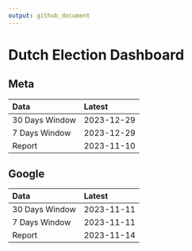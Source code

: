 ```yaml
---
output: github_document
---
```


# Dutch Election Dashboard



## Meta


|Data           |Latest     |
|:--------------|:----------|
|30 Days Window |2023-12-29 |
|7 Days Window  |2023-12-29 |
|Report         |2023-11-10 |

## Google


|Data           |Latest     |
|:--------------|:----------|
|30 Days Window |2023-11-11 |
|7 Days Window  |2023-11-11 |
|Report         |2023-11-14 |
